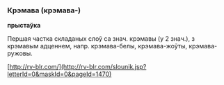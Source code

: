 ### Крэмава (крэмава-)
**прыстаўка**

Першая частка складаных слоў са знач. крэмавы (у 2 знач.), з крэмавым адценнем, напр. крэмава-белы, крэмава-жоўты, крэмава-ружовы.

<a rel="author">[http://rv-blr.com/](http://rv-blr.com/slounik.jsp?letterId=0&maskId=0&pageId=1470)</a>
